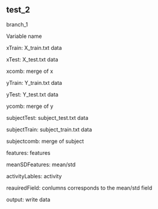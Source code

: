 ## test_2

branch_1

Variable name

xTrain: X_train.txt data

xTest:  X_test.txt data

xcomb:  merge of x

yTrain: Y_train.txt data

yTest:  Y_test.txt data

ycomb:  merge of y

subjectTest:  subject_test.txt data

subjectTrain: subject_train.txt data

subjectcomb:  merge of subject


features: features

meanSDFeatures: mean/std

activityLables: activity

reauiredField:  conlumns corresponds to the mean/std field

output: write data
